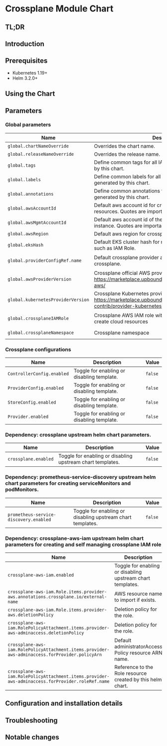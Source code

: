 # Crossplane Module Chart

## TL;DR

## Introduction

## Prerequisites

- Kubernetes 1.19+
- Helm 3.2.0+

## Using the Chart

## Parameters

### Global parameters

| Name                               | Description                                                                                                              | Value                            |
| ---------------------------------- | ------------------------------------------------------------------------------------------------------------------------ | -------------------------------- |
| `global.chartNameOverride`         | Overrides the chart name.                                                                                                | `""`                             |
| `global.releaseNameOverride`       | Overrides the release name.                                                                                              | `crossplane`                     |
| `global.tags`                      | Define common tags for all IAC and app resources generated by this chart.                                                | `{}`                             |
| `global.labels`                    | Define common labels for all IAC and app resources generated by this chart.                                              | `{}`                             |
| `global.annotations`               | Define common annotations for all IAC and app resources generated by this chart.                                         | `{}`                             |
| `global.awsAccountId`              | Default aws account id for crossplane aws provider resources. Quotes are important, value must be a string.              | `0123456789`                     |
| `global.awsMgmtAccountId`          | Default aws account id of the main crossplane management instance. Quotes are important, value must be a string.         | `00000000000`                    |
| `global.awsRegion`                 | Default aws region for crossplane aws provider resources.                                                                | `us-east-2`                      |
| `global.eksHash`                   | Default EKS cluster hash for relevant crossplane resources such as IAM Role.                                             | `XXXXX`                          |
| `global.providerConfigRef.name`    | Default crossplane provider all resources generated for crossplane.                                                      | `crossplane-provider-config-aws` |
| `global.awsProviderVersion`        | Crossplane official AWS provider version: https://marketplace.upbound.io/providers/upbound/provider-aws/                 | `v0.38.0`                        |
| `global.kubernetesProviderVersion` | Crossplane Kubernetes provider version: https://marketplace.upbound.io/providers/crossplane-contrib/provider-kubernetes/ | `v0.4.0`                         |
| `global.crossplaneIAMRole`         | Crossplane AWS IAM role with administrative permissions to create cloud resources                                        | `crossplane-provider-aws`        |
| `global.crossplaneNamespace`       | Crossplane namespace                                                                                                     | `infra-crossplane`               |


### Crossplane configurations

| Name                       | Description                                | Value   |
| -------------------------- | ------------------------------------------ | ------- |
| `ControllerConfig.enabled` | Toggle for enabling or disabling template. | `false` |
| `ProviderConfig.enabled`   | Toggle for enabling or disabling template. | `false` |
| `StoreConfig.enabled`      | Toggle for enabling or disabling template. | `false` |
| `Provider.enabled`         | Toggle for enabling or disabling template. | `false` |


### Dependency: crossplane upstream helm chart parameters.

| Name                 | Description                                                | Value   |
| -------------------- | ---------------------------------------------------------- | ------- |
| `crossplane.enabled` | Toggle for enabling or disabling upstream chart templates. | `false` |


### Dependency: prometheus-service-discovery upstream helm chart parameters for creating serviceMonitors and podMonitors.

| Name                                   | Description                                                | Value   |
| -------------------------------------- | ---------------------------------------------------------- | ------- |
| `prometheus-service-discovery.enabled` | Toggle for enabling or disabling upstream chart templates. | `false` |


### Dependency: crossplane-aws-iam upstream helm chart parameters for creating and self managing crossplane IAM role

| Name                                                                                              | Description                                                | Value                                                        |
| ------------------------------------------------------------------------------------------------- | ---------------------------------------------------------- | ------------------------------------------------------------ |
| `crossplane-aws-iam.enabled`                                                                      | Toggle for enabling or disabling upstream chart templates. | `false`                                                      |
| `crossplane-aws-iam.Role.items.provider-aws.annotations.crossplane.io/external-name`              | AWS resource name to import if exists.                     | `crossplane-provider-aws`                                    |
| `crossplane-aws-iam.Role.items.provider-aws.deletionPolicy`                                       | Deletion policy for the role.                              | `Orphan`                                                     |
| `crossplane-aws-iam.RolePolicyAttachment.items.provider-aws-adminaccess.deletionPolicy`           | Deletion policy for the role.                              | `Orphan`                                                     |
| `crossplane-aws-iam.RolePolicyAttachment.items.provider-aws-adminaccess.forProvider.policyArn`    | Default administratorAccess Policy resource ARN name.      | `arn:aws:iam::aws:policy/AdministratorAccess`                |
| `crossplane-aws-iam.RolePolicyAttachment.items.provider-aws-adminaccess.forProvider.roleRef.name` | Reference to the Role resource created by this helm chart. | `{{ include "common-gitops.names.release" . }}-provider-aws` |


## Configuration and installation details


## Troubleshooting


## Notable changes
